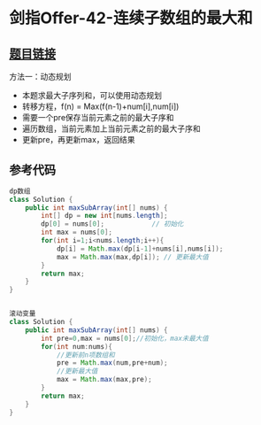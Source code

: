 # 剑指Offer-42-连续子数组的最大和

## [题目链接](https://leetcode-cn.com/problems/lian-xu-zi-shu-zu-de-zui-da-he-lcof/)

方法一：动态规划
- 本题求最大子序列和，可以使用动态规划
- 转移方程，f(n) = Max(f(n-1)+num[i],num[i])
- 需要一个pre保存当前元素之前的最大子序和
- 遍历数组，当前元素加上当前元素之前的最大子序和
- 更新pre，再更新max，返回结果


## 参考代码
```Java
dp数组
class Solution {
    public int maxSubArray(int[] nums) {
        int[] dp = new int[nums.length];
        dp[0] = nums[0];            // 初始化
        int max = nums[0];
        for(int i=1;i<nums.length;i++){
            dp[i] = Math.max(dp[i-1]+nums[i],nums[i]);
            max = Math.max(max,dp[i]); // 更新最大值
        }
        return max;
    }
}


滚动变量
class Solution {
    public int maxSubArray(int[] nums) {
        int pre=0,max = nums[0];//初始化，max未最大值
        for(int num:nums){
            //更新前n项数组和
            pre = Math.max(num,pre+num);
            //更新最大值
            max = Math.max(max,pre);
        }
        return max;
    }
}
```
